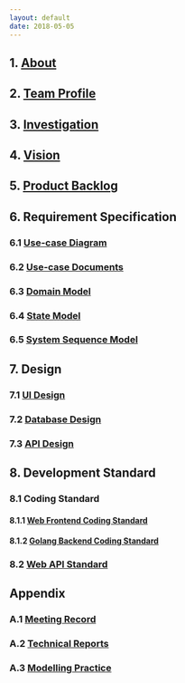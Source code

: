 ```yaml
---
layout: default
date: 2018-05-05
---
```


## 1. [About](#)

## 2. [Team Profile](#)

## 3. [Investigation](#)

## 4. [Vision](#)

## 5. [Product Backlog](#)

## 6. Requirement Specification

### 6.1 [Use-case Diagram](#)

### 6.2 [Use-case Documents](#)

### 6.3 [Domain Model](#)

### 6.4 [State Model](#)

### 6.5 [System Sequence Model](#)

## 7. Design

### 7.1 [UI Design](#)

### 7.2 [Database Design](#)

### 7.3 [API Design](#)

## 8. Development Standard

### 8.1 Coding Standard

#### 8.1.1 [Web Frontend Coding Standard](#)

#### 8.1.2 [Golang Backend Coding Standard](#)

### 8.2 [Web API Standard](#)

## Appendix

### A.1 [Meeting Record](#)

### A.2 [Technical Reports](#)

### A.3 [Modelling Practice](#)
